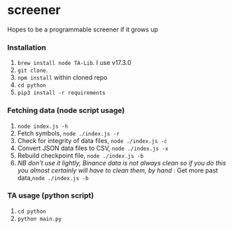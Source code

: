 # screener
Hopes to be a programmable screener if it grows up

### Installation
1. `brew install node TA-Lib`. I use v17.3.0
2. `git clone`.
3. `npm install` within cloned repo
4. `cd python`
5. `pip3 install -r requirements`



### Fetching data (node script usage)
1. `node index.js -h`
1. Fetch symbols, `node ./index.js -r`
1. Check for integrity of data files, `node ./index.js -c`
2. Convert JSON data files to CSV, `node ./index.js -x`
3. Rebuild checkpoint file, `node ./index.js -b`
4. *NB don't use it lightly, Binance data is not always clean so if you do this you almost certainly will have to clean them, by hand* : Get more past data,`node ./index.js -b`


### TA usage (python script)
1. `cd python`
2. `python main.py`
